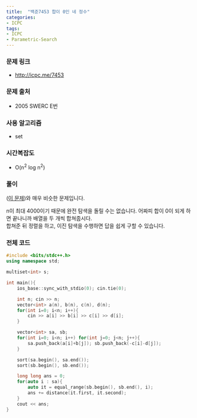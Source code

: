 ```yaml
---
title:  "백준7453 합이 0인 네 정수"
categories:
- ICPC
tags:
- ICPC
- Parametric-Search
---
```


### 문제 링크
* http://icpc.me/7453

### 문제 출처
*  2005 SWERC E번

### 사용 알고리즘
* set

### 시간복잡도
* O(n<sup>2</sup> log n<sup>2</sup>)

### 풀이
(<a href = "https://justicehui.github.io/icpc/2018/12/13/BOJ9007/">이 문제</a>)와 매우 비슷한 문제입니다.

n이 최대 4000이기 때문에 완전 탐색을 돌릴 수는 없습니다. 어짜피 합이 0이 되게 하면 끝나니까 배열을 두 개씩 합쳐줍시다.<br>
합쳐준 뒤 정렬을 하고, 이진 탐색을 수행하면 답을 쉽게 구할 수 있습니다.

### 전체 코드
```cpp
#include <bits/stdc++.h>
using namespace std;

multiset<int> s;

int main(){
	ios_base::sync_with_stdio(0); cin.tie(0);

	int n; cin >> n;
	vector<int> a(n), b(n), c(n), d(n);
	for(int i=0; i<n; i++){
		cin >> a[i] >> b[i] >> c[i] >> d[i];
	}

	vector<int> sa, sb;
	for(int i=0; i<n; i++) for(int j=0; j<n; j++){
		sa.push_back(a[i]+b[j]); sb.push_back(-c[i]-d[j]);
	}

	sort(sa.begin(), sa.end());
	sort(sb.begin(), sb.end());

	long long ans = 0;
	for(auto i : sa){
		auto it = equal_range(sb.begin(), sb.end(), i);
		ans += distance(it.first, it.second);
	}
	cout << ans;
}
```

